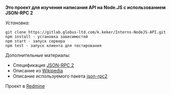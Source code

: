 **Это проект для изучения написания API на Node.JS с использованием JSON-RPC 2**



*Установка:*

    git clone https://gitlab.globus-ltd.com/k.keker/Interns-NodeJS-API.git
    npm install - установка зависимостей
    npm start - запуск сервера
    npm test - запуск клиента для тестирования

Дополнительные материалы:
- Спецификация [JSON-RPC 2](http://www.jsonrpc.org/specification)
- Описание из [Wikipedia](https://ru.wikipedia.org/wiki/JSON-RPC)
- Описание используемого пакета [json-rpc2](https://github.com/pocesar/node-jsonrpc2) 

Проект в [Redmine](https://redmine.globus-ltd.com/issues/27940) 

